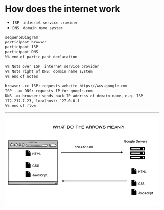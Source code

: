 # How does the internet work


* `ISP: internet service provider`
* `DNS: domain name system`

```mermaid
sequenceDiagram
participant browser
participant ISP
participant DNS
%% end of participant declaration

%% Note over ISP: internet service provider
%% Note right of DNS: domain name system
%% end of notes

browser ->> ISP: requests website https://www.google.com
ISP -->> DNS: requests IP for google.com
DNS ->> browser: sends back IP address of domain name, e.g. ISP 172.217.7.23, localhost: 127.0.0.1
%% end of flow
```

----------------------------------------------------------------

![how-the-internet-works](./how-the-internet-works.png)